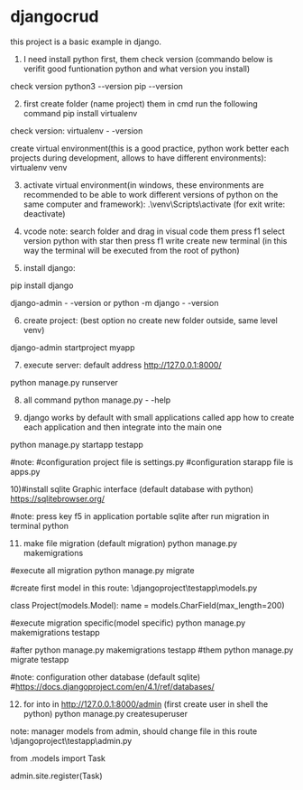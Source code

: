 # djangocrud
 
this project is a basic example in django.

1) I need install python first, them check version (commando below is verifit good funtionation python and what version you install)

check version 
python3 --version
pip --version

2) first create folder (name project) them in cmd run the following command
pip install virtualenv

check version:
virtualenv - -version 

create virtual environment(this is a good practice, python work better each projects during development, allows to have different environments):
virtualenv venv

3) activate virtual environment(in windows, these environments are recommended to be able to work different versions of python on the same computer and framework):
.\venv\Scripts\activate  (for exit write: deactivate)

4) vcode note:
search folder and drag in visual code them press f1 select version python with star 
then press f1 write create new terminal (in this way the terminal will be executed from the root of python)

5) install django:

pip install django

django-admin - -version
or
python -m django - -version

6) create project:  (best option no create new folder outside, same level venv)

django-admin startproject myapp

7) execute server: default address http://127.0.0.1:8000/

python manage.py runserver

8) all command
python manage.py - -help

9) django works by default with small applications called app how to create each application and then integrate into the main one

python manage.py startapp testapp

#note:
#configuration project file is settings.py
#configuration starapp file is apps.py

10)#install sqlite Graphic interface (default database with python)
https://sqlitebrowser.org/

#note: press key f5 in application portable sqlite after run migration in terminal python

11) make file migration (default migration)
python manage.py makemigrations

#execute all migration
python manage.py migrate

#create first model in this route:  \djangoproject\testapp\models.py

class Project(models.Model):
    name = models.CharField(max_length=200)

#execute migration specific(model specific) 
python manage.py makemigrations testapp
 
#after
python manage.py makemigrations testapp
#them
python manage.py migrate testapp

#note: configuration other database (default sqlite)
#https://docs.djangoproject.com/en/4.1/ref/databases/

12) for into in http://127.0.0.1:8000/admin (first create user in shell the python)
python manage.py createsuperuser

note: manager models from admin, should change file in this route
\djangoproject\testapp\admin.py

from .models import Task

admin.site.register(Task)

